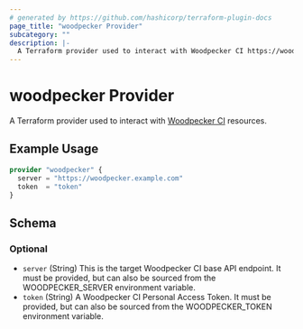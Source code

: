 ```yaml
---
# generated by https://github.com/hashicorp/terraform-plugin-docs
page_title: "woodpecker Provider"
subcategory: ""
description: |-
  A Terraform provider used to interact with Woodpecker CI https://woodpecker-ci.org/ resources.
---
```


# woodpecker Provider

A Terraform provider used to interact with [Woodpecker CI](https://woodpecker-ci.org/) resources.

## Example Usage

```terraform
provider "woodpecker" {
  server = "https://woodpecker.example.com"
  token  = "token"
}
```

<!-- schema generated by tfplugindocs -->
## Schema

### Optional

- `server` (String) This is the target Woodpecker CI base API endpoint. It must be provided, but
					can also be sourced from the WOODPECKER_SERVER environment
					variable.
- `token` (String) A Woodpecker CI Personal Access Token. It must be provided, but
					can also be sourced from the WOODPECKER_TOKEN environment
					variable.
